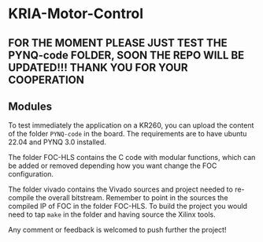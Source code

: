 # KRIA-Motor-Control

## FOR THE MOMENT PLEASE JUST TEST THE PYNQ-code FOLDER, SOON THE REPO WILL BE UPDATED!!! THANK YOU FOR YOUR COOPERATION

## Modules
To test immediately the application on a KR260, you can upload the content of the folder `PYNQ-code` in the board. The requirements are to have ubuntu 22.04 and PYNQ 3.0 installed.

The folder FOC-HLS contains the C code with modular functions, which can be added or removed depending how you want change the FOC configuration.

The folder vivado contains the Vivado sources and project needed to re-compile the overall bitstream. Remember to point in the sources the compiled IP of FOC in the folder FOC-HLS.
To build the project you would need to tap `make` in the folder and having source the Xilinx tools.

Any comment or feedback is welcomed to push further the project!

